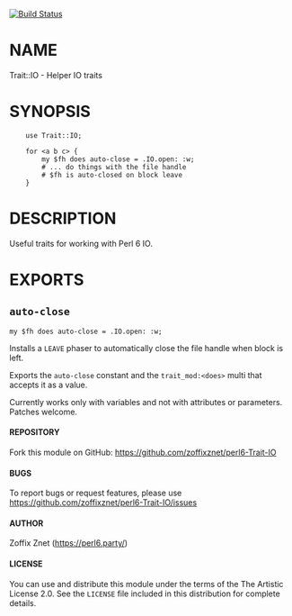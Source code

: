 [![Build Status](https://travis-ci.org/zoffixznet/perl6-Trait-IO.svg)](https://travis-ci.org/zoffixznet/perl6-Trait-IO)

# NAME

Trait::IO - Helper IO traits

# SYNOPSIS

```perl6
    use Trait::IO;

    for <a b c> {
        my $fh does auto-close = .IO.open: :w;
        # ... do things with the file handle
        # $fh is auto-closed on block leave
    }
```

# DESCRIPTION

Useful traits for working with Perl 6 IO.

# EXPORTS

## `auto-close`

    my $fh does auto-close = .IO.open: :w;

Installs a `LEAVE` phaser to automatically close the file handle when block
is left.

Exports the `auto-close` constant and the `trait_mod:<does>` multi that
accepts it as a value.

Currently works only with variables and not with attributes or parameters.
Patches welcome.

#### REPOSITORY

Fork this module on GitHub:
https://github.com/zoffixznet/perl6-Trait-IO

#### BUGS

To report bugs or request features, please use
https://github.com/zoffixznet/perl6-Trait-IO/issues

#### AUTHOR

Zoffix Znet (https://perl6.party/)

#### LICENSE

You can use and distribute this module under the terms of the
The Artistic License 2.0. See the `LICENSE` file included in this
distribution for complete details.
